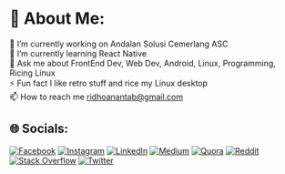 # 💫 About Me:
🔭 I’m currently working on Andalan Solusi Cemerlang ASC<br>🌱 I’m currently learning React Native<br>💬 Ask me about FrontEnd Dev, Web Dev, Android, Linux, Programming, Ricing Linux<br>⚡ Fun fact I like retro stuff and rice my Linux desktop<br>📫 How to reach me ridhoanantab@gmail.com


## 🌐 Socials:
[![Facebook](https://img.shields.io/badge/Facebook-%231877F2.svg?logo=Facebook&logoColor=white)](https://facebook.com/ridhoananta) [![Instagram](https://img.shields.io/badge/Instagram-%23E4405F.svg?logo=Instagram&logoColor=white)](https://instagram.com/dhengghuring) [![LinkedIn](https://img.shields.io/badge/LinkedIn-%230077B5.svg?logo=linkedin&logoColor=white)](https://linkedin.com/in/ridhoananta) [![Medium](https://img.shields.io/badge/Medium-12100E?logo=medium&logoColor=white)](https://medium.com/@dhengghuring) [![Quora](https://img.shields.io/badge/Quora-%23B92B27.svg?logo=Quora&logoColor=white)](https://quora.com/profile/ridhoananta) [![Reddit](https://img.shields.io/badge/Reddit-%23FF4500.svg?logo=Reddit&logoColor=white)](https://reddit.com/user/dhengghuring) [![Stack Overflow](https://img.shields.io/badge/-Stackoverflow-FE7A16?logo=stack-overflow&logoColor=white)](https://stackoverflow.com/users/dhengghuring) [![Twitter](https://img.shields.io/badge/Twitter-%231DA1F2.svg?logo=Twitter&logoColor=white)](https://twitter.com/dhengghuring) 

<!-- Proudly created with GPRM ( https://gprm.itsvg.in ) -->
